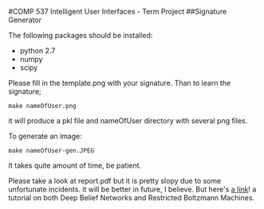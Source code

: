 #COMP 537 Intelligent User Interfaces - Term Project
##Signature Generator

The following packages should be installed:

* python 2.7
* numpy
* scipy

Please fill in the template.png with your signature.
Than to learn the signature;

    make nameOfUser.png

it will produce a pkl file and nameOfUser directory with several
png files.

To generate an image:

    make nameOfUser-gen.JPEG

It takes quite amount of time, be patient.

Please take a look at report.pdf but it is pretty slopy due to
some unfortunate incidents. it will be better in future, I believe.
But here's [a link](https://github.com/wolet/deep-belief-networks)! a tutorial on both Deep Belief Networks and Restricted Boltzmann Machines.
